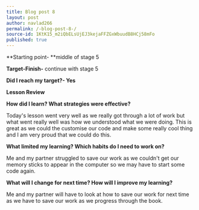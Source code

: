 ```yaml
---
title: Blog post 8
layout: post
author: navlad266
permalink: /-blog-post-8-/
source-id: 1KtK15_m2iQbELsUjEJ3kejaFFZGxWbuudB8HCj58mFo
published: true
---
```

**Starting point- **middle of stage 5

**Target-Finish-**  continue with stage 5

**Did I reach my target?- Yes**

**Lesson Review**

**How did I learn? What strategies were effective?**

Today's lesson went very well as we really got through a lot of work but what went really well was how we understood what we were doing. This is great as we could the customise our code and make some really cool thing and I am very proud that we could do this.

**What limited my learning? Which habits do I need to work on?**

Me and my partner struggled to save our work as we couldn't get our memory sticks to appear in the computer so we may have to start some code again.

**What will I change for next time? How will I improve my learning?**

Me and my partner will have to look at how to save our work for next time as we have to save our work as we progress through the book.

